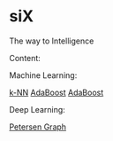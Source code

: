 # siX
The way to Intelligence

Content:

  Machine Learning:
  
  <a href="https://github.com/kUNQIjIANG/siX/blob/master/MachineLearning/k-NN.ipynb">k-NN</a>
  <a href="https://github.com/kUNQIjIANG/siX/blob/master/MachineLearning/k-NN.ipynb">AdaBoost</a>
  [AdaBoost](https://github.com/kUNQIjIANG/siX/blob/master/MachineLearning/k-NN.ipynb)
  
  Deep Learning:
  
  <a href="http://en.wikipedia.org/wiki/Petersen_graph">Petersen Graph</a>
  

